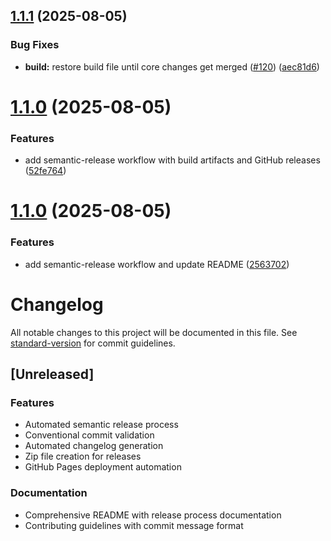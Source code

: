 ## [1.1.1](https://github.com/calimero-network/admin-dashboard/compare/v1.1.0...v1.1.1) (2025-08-05)


### Bug Fixes

* **build:** restore build file until core changes get merged ([#120](https://github.com/calimero-network/admin-dashboard/issues/120)) ([aec81d6](https://github.com/calimero-network/admin-dashboard/commit/aec81d6eb2229050493385e773aad62336d44e9b))

# [1.1.0](https://github.com/calimero-network/admin-dashboard/compare/v1.0.1...v1.1.0) (2025-08-05)


### Features

* add semantic-release workflow with build artifacts and GitHub releases ([52fe764](https://github.com/calimero-network/admin-dashboard/commit/52fe764136b16a952c6985b77f99823111099498))

# [1.1.0](https://github.com/calimero-network/admin-dashboard/compare/v1.0.1...v1.1.0) (2025-08-05)


### Features

* add semantic-release workflow and update README ([2563702](https://github.com/calimero-network/admin-dashboard/commit/256370245cc531c4d8a9b5a2669e549d3f22dc76))

# Changelog

All notable changes to this project will be documented in this file. See [standard-version](https://github.com/conventional-changelog/standard-version) for commit guidelines.

## [Unreleased]

### Features

- Automated semantic release process
- Conventional commit validation
- Automated changelog generation
- Zip file creation for releases
- GitHub Pages deployment automation

### Documentation

- Comprehensive README with release process documentation
- Contributing guidelines with commit message format
